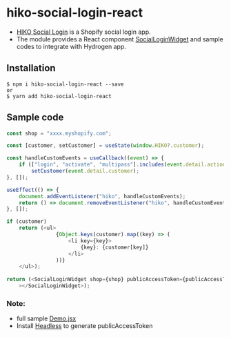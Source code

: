 # hiko-social-login-react

 - [HIKO Social Login](https://apps.shopify.com/simple-social-login) is a Shopify social login app. 
 - The module provides a React component [SocialLoginWidget](https://github.com/jackcylin/hiko-social-login-react/blob/main/SocialLoginWidget.jsx) and sample codes to integrate with Hydrogen app.
 
## Installation

```shell
$ npm i hiko-social-login-react --save
or
$ yarn add hiko-social-login-react
```

## Sample code

```js
const shop = "xxxx.myshopify.com";

const [customer, setCustomer] = useState(window.HIKO?.customer);

const handleCustomEvents = useCallback((event) => {
    if (["login", "activate", "multipass"].includes(event.detail.action)) 
        setCustomer(event.detail.customer);
}, []);

useEffect(() => {
    document.addEventListener("hiko", handleCustomEvents);
    return () => document.removeEventListener("hiko", handleCustomEvents);
}, []);

if (customer) 
    return (<ul>
                {Object.keys(customer).map((key) => (
                    <li key={key}>
                        {key}: {customer[key]}
                    </li>
                ))}
    </ul>);
    
return (<SocialLoginWidget shop={shop} publicAccessToken={publicAccessToken}
    ></SocialLoginWidget>);

```

### Note:
 - full sample [Demo.jsx](https://github.com/jackcylin/hiko-social-login-react/blob/main/Demo.jsx)
 - Install [Headless](https://apps.shopify.com/headless) to generate publicAccessToken

